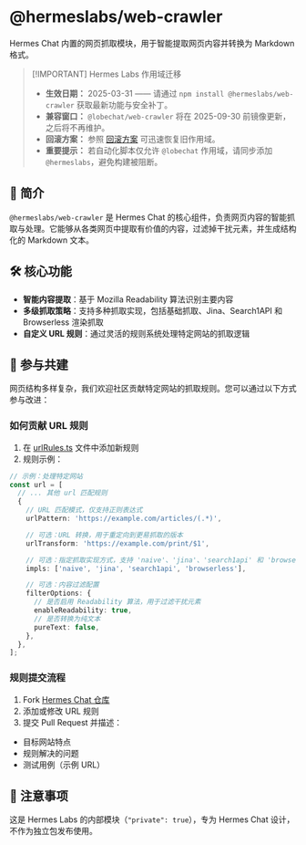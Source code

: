 # @hermeslabs/web-crawler

Hermes Chat 内置的网页抓取模块，用于智能提取网页内容并转换为 Markdown 格式。

> \[!IMPORTANT] Hermes Labs 作用域迁移
>
> - **生效日期：** 2025-03-31 —— 请通过 `npm install @hermeslabs/web-crawler` 获取最新功能与安全补丁。
> - **兼容窗口：** `@lobechat/web-crawler` 将在 2025-09-30 前镜像更新，之后将不再维护。
> - **回滚方案：** 参照 [回滚方案](https://github.com/hermeslabs/hermes-chat/blob/main/docs/development/rebranding.md#rollback-strategy) 可迅速恢复旧作用域。
> - **重要提示：** 若自动化脚本仅允许 `@lobechat` 作用域，请同步添加 `@hermeslabs`，避免构建被阻断。

## 📝 简介

`@hermeslabs/web-crawler` 是 Hermes Chat 的核心组件，负责网页内容的智能抓取与处理。它能够从各类网页中提取有价值的内容，过滤掉干扰元素，并生成结构化的 Markdown 文本。

## 🛠️ 核心功能

- **智能内容提取**：基于 Mozilla Readability 算法识别主要内容
- **多级抓取策略**：支持多种抓取实现，包括基础抓取、Jina、Search1API 和 Browserless 渲染抓取
- **自定义 URL 规则**：通过灵活的规则系统处理特定网站的抓取逻辑

## 🤝 参与共建

网页结构多样复杂，我们欢迎社区贡献特定网站的抓取规则。您可以通过以下方式参与改进：

### 如何贡献 URL 规则

1. 在 [urlRules.ts](https://github.com/hermeslabs/hermes-chat/blob/main/packages/web-crawler/src/urlRules.ts) 文件中添加新规则
2. 规则示例：

```typescript
// 示例：处理特定网站
const url = [
  // ... 其他 url 匹配规则
  {
    // URL 匹配模式，仅支持正则表达式
    urlPattern: 'https://example.com/articles/(.*)',

    // 可选：URL 转换，用于重定向到更易抓取的版本
    urlTransform: 'https://example.com/print/$1',

    // 可选：指定抓取实现方式，支持 'naive'、'jina'、'search1api' 和 'browserless' 四种
    impls: ['naive', 'jina', 'search1api', 'browserless'],

    // 可选：内容过滤配置
    filterOptions: {
      // 是否启用 Readability 算法，用于过滤干扰元素
      enableReadability: true,
      // 是否转换为纯文本
      pureText: false,
    },
  },
];
```

### 规则提交流程

1. Fork [Hermes Chat 仓库](https://github.com/hermeslabs/hermes-chat)
2. 添加或修改 URL 规则
3. 提交 Pull Request 并描述：

- 目标网站特点
- 规则解决的问题
- 测试用例（示例 URL）

## 📌 注意事项

这是 Hermes Labs 的内部模块（`"private": true`），专为 Hermes Chat 设计，不作为独立包发布使用。
